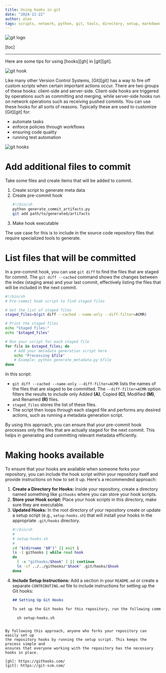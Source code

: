 ```yaml
---
title: Using hooks in git
date: "2024-11-22"
author: alex
tags: scripts, network, python, git, tools, directory, setup, markdown
---
```

![git logo]({static}/images/2025/git.png)


[toc]
***



Here are some tips for using [hooks][gh] in [git][git].  

![git hook]({static}/images/2025/githook.png)

Like many other Version Control Systems, [Git][git] has a way to fire off custom scripts when
certain important actions occur. There are two groups of these hooks: client-side and
server-side. Client-side hooks are triggered by operations such as committing and merging,
while server-side hooks run on network operations such as receiving pushed commits. You
can use these hooks for all sorts of reasons.  Typically these are used to customize
[Git][git] for:

- automate tasks
- enforce policies through workflows
- ensuring code quality
- running test automation

![git hooks]({static}/images/2025/githooks.jpg)

# Add additional files to commit

Take some files and create items that will be added to commit.

1. Create script to generate meta data
2. Create pre-commit hook
   ```bash
   #!/bin/sh
   python generate_commit_artifacts.py
   git add path/to/generated/artifacts
   ```
3. Make hook executable

The use case for this is to include in the source code repository files
that require specialized tools to generate.

# List files that will be committed

In a pre-commit hook, you can use `git diff` to find the files that are staged for commit.
The `git diff --cached` command shows the changes between the index (staging area) and your
last commit, effectively listing the files that will be included in the next commit.

```bash
#!/bin/sh
# Pre-commit hook script to find staged files

# Get the list of staged files
staged_files=$(git diff --cached --name-only --diff-filter=ACMR)

# Print the staged files
echo "Staged files:"
echo "$staged_files"

# Run your script for each staged file
for file in $staged_files; do
    # Add your metadata generation script here
    echo "Processing $file"
    # Example: python generate_metadata.py $file
done
```

In this script:

* `git diff --cached --name-only --diff-filter=ACMR` lists the names of the files that are
  staged to be committed. The `--diff-filter=ACMR` option filters the results to include
  only Added **(A)**, Copied **(C)**, Modified **(M)**, and Renamed **(R)** files.
* `staged_files` stores the list of these files.
* The script then loops through each staged file and performs any desired actions,
  such as running a metadata generation script.

By using this approach, you can ensure that your pre-commit hook processes only the
files that are actually staged for the next commit. This helps in generating and
committing relevant metadata efficiently. 

# Making hooks available

To ensure that your hooks are available when someone forks your repository, you can
include the hook script within your repository itself and provide instructions on how
to set it up. Here's a recommended approach:

1. **Create a Directory for Hooks:** Inside your repository, create a directory named
   something like `githooks` where you can store your hook scripts.
2. **Store your Hook script:** Place your hook scripts in this directory, make sure
   they are executable.
3. **Updated Hooks:** In the root directory of your repository create or update 
   a setup script (e.g., `setup-hooks.sh`) that will install your hooks in the
   appropriate `.git/hooks` directory.
   ```bash
   #!/bin/sh
   #
   # setup-hooks.sh
   #
   cd "$(dirname "$0")" || exit 1
   ls -1 githooks | while read hook
   do
     [ -x "githooks/$hook" ] || continue
     ln -sf ../../githooks/"$hook" .git/hooks/$hook
   done
   ```
4. **Include Setup Instructions:** Add a section in your `README.md` or create a
   separate `CONTRIBUTING.md` file to include instructions for setting up the Git
   hooks:
   ```markdown
   ## Setting Up Git Hooks

   To set up the Git hooks for this repository, run the following command:

     sh setup-hooks.sh
  ```

By following this approach, anyone who forks your repository can easily set up
the repository hooks by running the setup script. This keeps the process simple and
ensures that everyone working with the repository has the necessary hooks in place.

  [gh]: https://githooks.com/
  [git]: https://git-scm.com/


